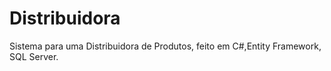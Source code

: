 # Distribuidora

Sistema para uma Distribuidora de Produtos, feito em C#,Entity Framework, SQL Server.
